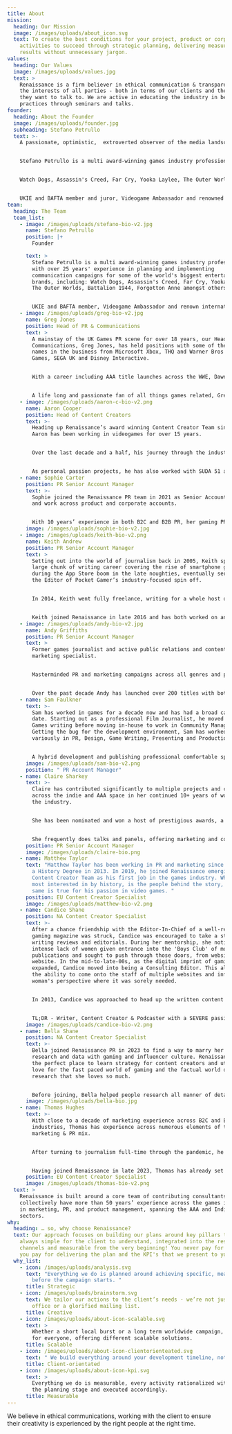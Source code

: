 ```yaml
---
title: About
mission:
  heading: Our Mission
  image: /images/uploads/about_icon.svg
  text: To create the best conditions for your project, product or corporate
    activities to succeed through strategic planning, delivering measurable
    results without unnecessary jargon.
values:
  heading: Our Values
  image: /images/uploads/values.jpg
  text: >
    Renaissance is a firm believer in ethical communication & transparency in
    the interests of all parties - both in terms of our clients and the media
    they want to talk to. We are active in educating the industry in best
    practices through seminars and talks.
founder:
  heading: About the Founder
  image: /images/uploads/founder.jpg
  subheading: Stefano Petrullo
  text: >-
    A passionate, optimistic,  extroverted observer of the media landscape.


    Stefano Petrullo is a multi award-winning games industry professional with over 25 years' experience in planning and implementing communication campaigns for some of the world's biggest entertainment brands, including:


    Watch Dogs, Assassin's Creed, Far Cry, Yooka Laylee, The Outer Worlds, Battalion 1944, Forgotton Anne amongst others …


    UKIE and BAFTA member and juror, Videogame Ambassador and renowned international speaker, Stefano is a communication veteran always looking at ways to innovate.
team:
  heading: The Team
  team_list:
    - image: /images/uploads/stefano-bio-v2.jpg
      name: Stefano Petrullo
      position: |+
        Founder

      text: >
        Stefano Petrullo is a multi award-winning games industry professional
        with over 25 years' experience in planning and implementing
        communication campaigns for some of the world's biggest entertainment
        brands, including: Watch Dogs, Assassin's Creed, Far Cry, Yooka Laylee,
        The Outer Worlds, Battalion 1944, Forgotton Anne amongst others …


        UKIE and BAFTA member, Videogame Ambassador and renown international speaker, Stefano is an optimist, extrovert communication veteran always looking at way to innovate.
    - image: /images/uploads/greg-bio-v2.jpg
      name: Greg Jones
      position: Head of PR & Communications
      text: >
        A mainstay of the UK Games PR scene for over 18 years, our Head of PR &
        Communications, Greg Jones, has held positions with some of the biggest
        names in the business from Microsoft Xbox, THQ and Warner Bros to 505
        Games, SEGA UK and Disney Interactive.


        With a career including AAA title launches across the WWE, Dawn of War and Payday series’ plus indie titles including the BAFTA winning Brothers: a Tale of Two Sons, Terraria and Abzu, Greg brings a wealth of cross-genre experience to the team as well as an understanding of media and content creators which allows him to identify the right targets, for the right titles no matter the scope of the project.


        A life long and passionate fan of all things games related, Greg has been a part of the Renaissance team since early 2018.
    - image: /images/uploads/aaron-c-bio-v2.png
      name: Aaron Cooper
      position: Head of Content Creators
      text: >-
        Heading up Renaissance’s award winning Content Creator Team since 2021,
        Aaron has been working in videogames for over 15 years. 


        Over the last decade and a half, his journey through the industry has seen experience gained from very different sides of the industry, from working directly in game development, developing Communications for retail HQ giant GAME, and working publisher side at 2K – working on global hit franchises such as XCOM, Mafia, Borderlands, NBA 2K and Civilization. 


        As personal passion projects, he has also worked with SUDA 51 and the team at Grasshopper Manufacture on the No More Heroes series for Nintendo Switch and was additionally a part of the formation of videogame mental health charity Safe in our World.
    - name: Sophie Carter
      position: PR Senior Account Manager
      text: >-
        Sophie joined the Renaissance PR team in 2021 as Senior Account Manager
        and work across product and corporate accounts. 


        With 10 years’ experience in both B2C and B2B PR, her gaming PR portfolio spans PC, console, and mobile titles as well as corporate communications and includes projects for titles such as Baldur’s Gate 3, Disco Elysium and The Ascent. Currently, Sophie works for Renaissance PR across the accounts for Sharkmob, FuturLab, EmberLab as well as some product PR.
      image: /images/uploads/sophie-bio-v2.jpg
    - image: /images/uploads/keith-bio-v2.png
      name: Keith Andrew
      position: PR Senior Account Manager
      text: >
        Setting out into the world of journalism back in 2005, Keith spent a
        large chunk of writing career covering the rise of smartphone games
        during the App Store boom in the late noughties, eventually serving as
        the Editor of Pocket Gamer’s industry-focused spin off.


        In 2014, Keith went fully freelance, writing for a whole host of publications including Edge, GamesTM, GamesMaster, Rolling Stone, Digital Spy, Gamesradar, Lad Bible, Official Xbox Magazine, GamesIndustry.biz, Trusted Reviews, MCV, and many others.


        Keith joined Renaissance in late 2016 and has both worked on and led a diverse range of projects; from small indie games through to big IP across a wide range of genres.
    - image: /images/uploads/andy-bio-v2.jpg
      name: Andy Griffiths
      position: PR Senior Account Manager
      text: >
        Former games journalist and active public relations and content creator
        marketing specialist. 


        Masterminded PR and marketing campaigns across all genres and platforms utilising all budget ranges from AAA to indie. Previous games launched include award-winning MMORPG Guild Wars 2, free-to-play family-focused building game Robocraft and first-party exclusive Robocraft Infinity. 


        Over the past decade Andy has launched over 200 titles with both domestic and international publishers and developers.
    - name: Sam Faulkner
      text: >-
        Sam has worked in games for a decade now and has had a broad career to
        date. Starting out as a professional Film Journalist, he moved into
        Games writing before moving in-house to work in Community Management.
        Getting the bug for the development environment, Sam has worked
        variously in PR, Design, Game Writing, Presenting and Production. 


        A hybrid development and publishing professional comfortable speaking both languages, Sam is most proud of his work as Publishing Producer for Larian Studios and looks back with particular fondness on working on Baldur’s Gate 3 during Early Access. Leaving Larian in mid 2022, Sam became an independent consultant, working with indies, publishers and PR firms and has been working with Renaissance since late 2022 on planning and execution of creative plans. 
      image: /images/uploads/sam-bio-v2.png
      position: " PR Account Manager"
    - name: Claire Sharkey
      text: >-
        Claire has contributed significantly to multiple projects and causes
        across the indie and AAA space in her continued 10+ years of working in
        the industry. 


        She has been nominated and won a host of prestigious awards, a standout being a 2-time BAFTA nominee. In 2022 she won Marketing Hero at the Game Dev Heroes Awards, after having been nominated for the role 4 times previously, and in 2023 was nominated as an individual Marketing nominee at the Develop Star Awards. 


        She frequently does talks and panels, offering marketing and comms workshops as well as diversity promotion. Her main approach to the above and daily events/campaigns is to push transparency and be personable where needed. She joined Renaissance in 2023.
      position: PR Senior Account Manager
      image: /images/uploads/claire-bio.png
    - name: Matthew Taylor
      text: "Matthew Taylor has been working in PR and marketing since graduating with
        a History Degree in 2013. In 2019, he joined Renaissance emerging
        Content Creator Team as his first job in the games industry. What he is
        most interested in by history, is the people behind the story, and the
        same is true for his passion in video games. "
      position: EU Content Creator Specialist
      image: /images/uploads/matthew-bio-v2.png
    - name: Candice Shane
      position: NA Content Creator Specialist
      text: >-
        After a chance friendship with the Editor-In-Chief of a well-respected
        gaming magazine was struck, Candice was encouraged to take a step into
        writing reviews and editorials. During her mentorship, she noticed an
        intense lack of women given entrance into the 'Boys Club' of most gaming
        publications and sought to push through those doors, from website to
        website. In the mid-to-late-00s, as the digital imprint of gaming
        expanded, Candice moved into being a Consulting Editor. This allowed her
        the ability to come onto the staff of multiple websites and infuse a
        woman's perspective where it was sorely needed. 


        In 2013, Candice was approached to head up the written content for Loot Crate, aptly called "The Daily Crate" which was a review/impressions site for all things gaming and pop culture. This expanded into assisting with building up attention to their Twitch channel until it was turned into a rotating chair live-show.


        TL;DR - Writer, Content Creator & Podcaster with a SEVERE passion for gaming joined Renaissance in 2020.
      image: /images/uploads/candice-bio-v2.png
    - name: Bella Shane
      position: NA Content Creator Specialist
      text: >-
        Bella joined Renaissance PR in 2023 to find a way to marry her love of
        research and data with gaming and influencer culture. Renaissance was
        the perfect place to learn strategy for content creators and utilize her
        love for the fast paced world of gaming and the factual world of
        research that she loves so much. 


        Before joining, Bella helped people research all manner of details and enjoyed quite a bit of time fact-checking for editors, analysts and ghostwriters. Not wanting to hand over her research towards clients that she felt weren't giving the best service with her data, she looked towards becoming more hands on in an industry she already widely respected and had loved from a young age.
      image: /images/uploads/bella-bio.jpg
    - name: Thomas Hughes
      text: >-
        With close to a decade of marketing experience across B2C and B2B
        industries, Thomas has experience across numerous elements of the
        marketing & PR mix. 


        After turning to journalism full-time through the pandemic, he picked up bylines across sites like NME and Gfinity. In the dust of the pandemic, he decided it was finally time to blend his marketing and journalism skills, moving into marketing and PR supporting all manner of developers in the indie space. 


        Having joined Renaissance in late 2023, Thomas has already set about bringing his skills, knowledge and passion to the Content Creator Team.
      position: EU Content Creator Specialist
      image: /images/uploads/thomas-bio-v2.png
  text: >
    Renaissance is built around a core team of contributing consultants who
    collectively have more than 50 years’ experience across the games industry;
    in marketing, PR, and product management, spanning the AAA and Indie
    sectors.
why:
  heading: … so, why choose Renaissance?
  text: Our approach focuses on building our plans around key pillars that are
    always simple for the client to understand, integrated into the rest of the
    channels and measurable from the very beginning! You never pay for our time,
    you pay for delivering the plan and the KPI's that we present to you.
  why_list:
    - icon: /images/uploads/analysis.svg
      text: "Everything we do is planned around achieving specific, measurable goals
        before the campaign starts. "
      title: Strategic
    - icon: /images/uploads/brainstorm.svg
      text: We tailor our actions to the client’s needs - we’re not just a press
        office or a glorified mailing list.
      title: Creative
    - icon: /images/uploads/about-icon-scalable.svg
      text: >
        Whether a short local burst or a long term worldwide campaign, we cater
        for everyone, offering different scalable solutions.
      title: Scalable
    - icon: /images/uploads/about-icon-clientorienteated.svg
      text: " We build everything around your development timeline, not vice versa!"
      title: Client-orientated
    - icon: /images/uploads/about-icon-kpi.svg
      text: >
        Everything we do is measurable, every activity rationalized with you at
        the planning stage and executed accordingly.
      title: Measurable
---
```

We believe in ethical communications, working with the client to ensure their creativity is experienced by the right people at the right time.
